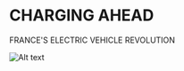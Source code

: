 # CHARGING AHEAD
FRANCE'S ELECTRIC VEHICLE REVOLUTION

![Alt text](width="302" "https://github.com/hilmnr/Charging-Ahead-Frances-Electric-Vehicle-Revolution/assets/145452309/5f93acd7-247b-4158-86e5-fe5262a3ad13")

